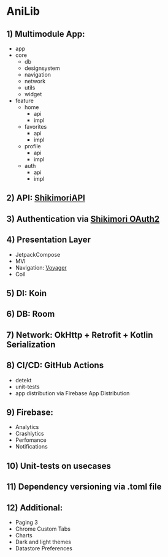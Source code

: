 # AniLib

## 1) Multimodule App:
  - app
  - core
    - db 
    - designsystem
    - navigation
    - network
    - utils
    - widget
  - feature
    - home
      - api
      - impl  
    - favorites
      - api
      - impl
    - profile
      - api
      - impl
    - auth
      - api
      - impl
    
## 2) API: [ShikimoriAPI](https://shikimori.one/api/doc)

## 3) Authentication via [Shikimori OAuth2](https://shikimori.one/oauth)

## 4) Presentation Layer
  - JetpackCompose
  - MVI
  - Navigation: [Voyager](https://voyager.adriel.cafe/)
  - Coil

## 5) DI: Koin

## 6) DB: Room

## 7) Network: OkHttp + Retrofit + Kotlin Serialization 

## 8) CI/CD: GitHub Actions
  - detekt
  - unit-tests
  - app distribution via Firebase App Distribution

## 9) Firebase:
  - Analytics
  - Crashlytics
  - Perfomance
  - Notifications

## 10) Unit-tests on usecases

## 11) Dependency versioning via .toml file

## 12) Additional:
  - Paging 3
  - Chrome Custom Tabs
  - Charts
  - Dark and light themes
  - Datastore Preferences
